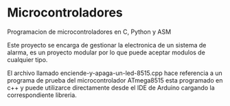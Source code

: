 # Microcontroladores
Programacion de microcontroladores en C, Python y ASM

Este proyecto se encarga de gestionar la electronica de un sistema de alarma, es un proyecto modular por lo que puede aceptar modulos de cualquier tipo.

El archivo llamado enciende-y-apaga-un-led-8515.cpp hace referencia a un programa de prueba del microcontrolador ATmega8515 esta programado en c++ y puede utilizarce directamente desde el IDE de Arduino cargando la correspondiente libreria.
